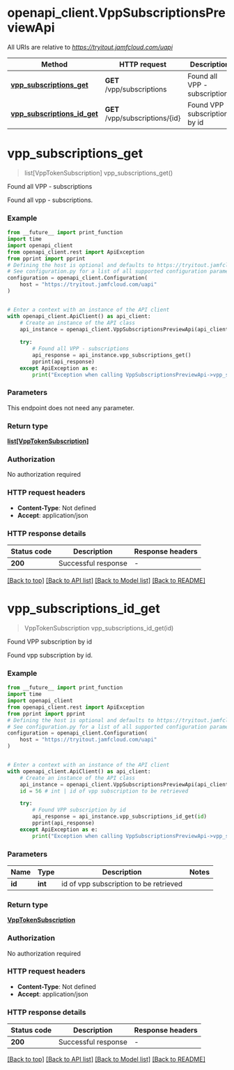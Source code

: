 # openapi_client.VppSubscriptionsPreviewApi

All URIs are relative to *https://tryitout.jamfcloud.com/uapi*

Method | HTTP request | Description
------------- | ------------- | -------------
[**vpp_subscriptions_get**](VppSubscriptionsPreviewApi.md#vpp_subscriptions_get) | **GET** /vpp/subscriptions | Found all VPP - subscriptions 
[**vpp_subscriptions_id_get**](VppSubscriptionsPreviewApi.md#vpp_subscriptions_id_get) | **GET** /vpp/subscriptions/{id} | Found VPP subscription by id 


# **vpp_subscriptions_get**
> list[VppTokenSubscription] vpp_subscriptions_get()

Found all VPP - subscriptions 

Found all vpp - subscriptions. 

### Example

```python
from __future__ import print_function
import time
import openapi_client
from openapi_client.rest import ApiException
from pprint import pprint
# Defining the host is optional and defaults to https://tryitout.jamfcloud.com/uapi
# See configuration.py for a list of all supported configuration parameters.
configuration = openapi_client.Configuration(
    host = "https://tryitout.jamfcloud.com/uapi"
)


# Enter a context with an instance of the API client
with openapi_client.ApiClient() as api_client:
    # Create an instance of the API class
    api_instance = openapi_client.VppSubscriptionsPreviewApi(api_client)
    
    try:
        # Found all VPP - subscriptions 
        api_response = api_instance.vpp_subscriptions_get()
        pprint(api_response)
    except ApiException as e:
        print("Exception when calling VppSubscriptionsPreviewApi->vpp_subscriptions_get: %s\n" % e)
```

### Parameters
This endpoint does not need any parameter.

### Return type

[**list[VppTokenSubscription]**](VppTokenSubscription.md)

### Authorization

No authorization required

### HTTP request headers

 - **Content-Type**: Not defined
 - **Accept**: application/json

### HTTP response details
| Status code | Description | Response headers |
|-------------|-------------|------------------|
**200** | Successful response |  -  |

[[Back to top]](#) [[Back to API list]](../README.md#documentation-for-api-endpoints) [[Back to Model list]](../README.md#documentation-for-models) [[Back to README]](../README.md)

# **vpp_subscriptions_id_get**
> VppTokenSubscription vpp_subscriptions_id_get(id)

Found VPP subscription by id 

Found vpp subscription by id. 

### Example

```python
from __future__ import print_function
import time
import openapi_client
from openapi_client.rest import ApiException
from pprint import pprint
# Defining the host is optional and defaults to https://tryitout.jamfcloud.com/uapi
# See configuration.py for a list of all supported configuration parameters.
configuration = openapi_client.Configuration(
    host = "https://tryitout.jamfcloud.com/uapi"
)


# Enter a context with an instance of the API client
with openapi_client.ApiClient() as api_client:
    # Create an instance of the API class
    api_instance = openapi_client.VppSubscriptionsPreviewApi(api_client)
    id = 56 # int | id of vpp subscription to be retrieved

    try:
        # Found VPP subscription by id 
        api_response = api_instance.vpp_subscriptions_id_get(id)
        pprint(api_response)
    except ApiException as e:
        print("Exception when calling VppSubscriptionsPreviewApi->vpp_subscriptions_id_get: %s\n" % e)
```

### Parameters

Name | Type | Description  | Notes
------------- | ------------- | ------------- | -------------
 **id** | **int**| id of vpp subscription to be retrieved | 

### Return type

[**VppTokenSubscription**](VppTokenSubscription.md)

### Authorization

No authorization required

### HTTP request headers

 - **Content-Type**: Not defined
 - **Accept**: application/json

### HTTP response details
| Status code | Description | Response headers |
|-------------|-------------|------------------|
**200** | Successful response |  -  |

[[Back to top]](#) [[Back to API list]](../README.md#documentation-for-api-endpoints) [[Back to Model list]](../README.md#documentation-for-models) [[Back to README]](../README.md)

